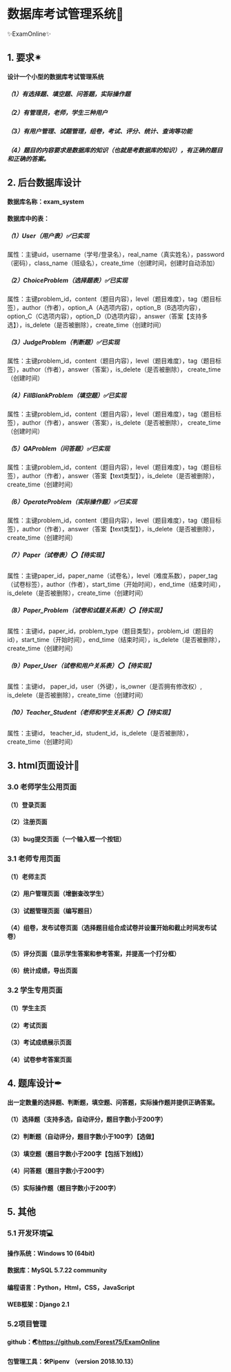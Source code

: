 # 数据库考试管理系统📜

✨ExamOnline✨

## 1. 要求✴

#### 设计一个小型的数据库考试管理系统

##### （1）有选择题、填空题、问答题，实际操作题

##### （2）有管理员，老师，学生三种用户

##### （3）有用户管理、试题管理，组卷，考试、评分、统计、查询等功能

##### （4）题目的内容要求是数据库的知识（也就是考数据库的知识），有正确的题目和正确的答案。



## 2. 后台数据库设计

#### 数据库名称：exam_system

#### 数据库中的表：

##### （1）User（用户表）✅已实现

属性：主键uid，username（学号/登录名），real_name（真实姓名），password（密码），class_name（班级名），create_time（创建时间，创建时自动添加）

##### （2）ChoiceProblem（选择题表）✅已实现

属性：主键problem_id，content（题目内容），level（题目难度），tag（题目标签），author（作者），option_A（A选项内容），option_B（B选项内容），option_C（C选项内容），option_D（D选项内容），answer（答案【支持多选】），is_delete（是否被删除），create_time（创建时间）

##### （3）JudgeProblem（判断题）✅已实现

属性：主键problem_id，content（题目内容），level（题目难度），tag（题目标签），author（作者），answer（答案），is_delete（是否被删除）， create_time（创建时间）

##### （4）FillBlankProblem（填空题）✅已实现

属性：主键problem_id，content（题目内容），level（题目难度），tag（题目标签），author（作者），answer（答案），is_delete（是否被删除）， create_time（创建时间）

##### （5）QAProblem（问答题）✅已实现

属性：主键problem_id，content（题目内容），level（题目难度），tag（题目标签），author（作者），answer（答案【text类型】），is_delete（是否被删除）， create_time（创建时间）

##### （6）OperateProblem（实际操作题）✅已实现

属性：主键problem_id，content（题目内容），level（题目难度），tag（题目标签），author（作者），answer（答案【text类型】），is_delete（是否被删除）， create_time（创建时间）

##### （7）Paper（试卷表）⭕【待实现】

属性：主键paper_id，paper_name（试卷名），level（难度系数），paper_tag（试卷标签），author（作者），start_time（开始时间），end_time（结束时间），is_delete（是否被删除），create_time（创建时间）

##### （8）Paper_Problem（试卷和试题关系表）⭕【待实现】

属性：主键id，paper_id，problem_type（题目类型），problem_id（题目的id），start_time（开始时间），end_time（结束时间），is_delete（是否被删除），create_time（创建时间）

##### （9）Paper_User（试卷和用户关系表）⭕【待实现】

属性：主键id， paper_id，user（外键），is_owner（是否拥有修改权）, is_delete（是否被删除），create_time（创建时间）

##### （10）Teacher_Student（老师和学生关系表）⭕【待实现】

属性：主键id， teacher_id，student_id，is_delete（是否被删除），create_time（创建时间）



## 3. html页面设计📖

### 3.0 老师学生公用页面

#### （1）登录页面

#### （2）注册页面

#### （3）bug提交页面（一个输入框一个按钮）

### 3.1 老师专用页面

#### （1）老师主页

#### （2）用户管理页面（增删查改学生）

#### （3）试题管理页面（编写题目）

#### （4）组卷，发布试卷页面（选择题目组合成试卷并设置开始和截止时间发布试卷）

#### （5）评分页面（显示学生答案和参考答案，并提高一个打分框）

#### （6）统计成绩，导出页面

### 3.2 学生专用页面

#### （1）学生主页

#### （2）考试页面

#### （3）考试成绩展示页面

#### （4）试卷参考答案页面



## 4. 题库设计✒

#### 出一定数量的选择题、判断题，填空题、问答题，实际操作题并提供正确答案。

#### （1）选择题（支持多选，自动评分，题目字数小于200字）

#### （2）判断题（自动评分，题目字数小于100字）【选做】

#### （3）填空题（题目字数小于200字【包括下划线】）

#### （4）问答题（题目字数小于200字）

#### （5）实际操作题（题目字数小于200字）



## 5. 其他

### 5.1 开发环境💻

#### 操作系统：Windows 10 (64bit)

#### 数据库：MySQL 5.7.22 community

#### 编程语言：Python，Html，CSS，JavaScript

#### WEB框架：Django 2.1

### 5.2项目管理

#### github：🌏https://github.com/Forest75/ExamOnline

#### 包管理工具：🛠Pipenv （version 2018.10.13）